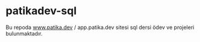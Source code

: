 # patikadev-sql
Bu repoda www.patika.dev / app.patika.dev sitesi sql dersi ödev ve projeleri bulunmaktadır.
